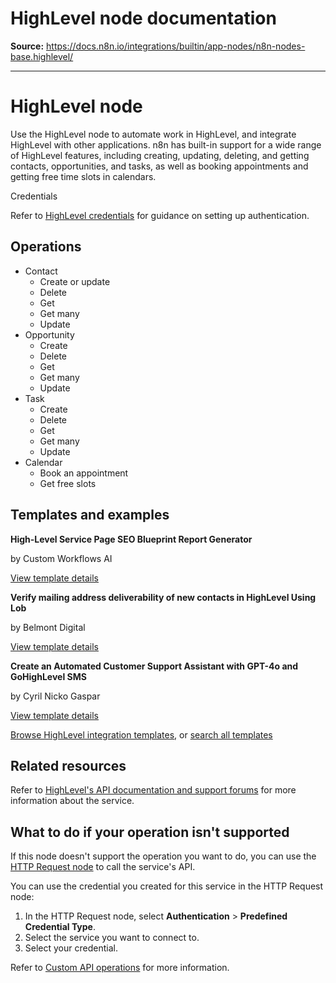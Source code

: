 # HighLevel node documentation

**Source:** https://docs.n8n.io/integrations/builtin/app-nodes/n8n-nodes-base.highlevel/

---

# HighLevel node

Use the HighLevel node to automate work in HighLevel, and integrate HighLevel with other applications. n8n has built-in support for a wide range of HighLevel features, including creating, updating, deleting, and getting contacts, opportunities, and tasks, as well as booking appointments and getting free time slots in calendars.

Credentials

Refer to [HighLevel credentials](../../credentials/highlevel/) for guidance on setting up authentication.

## Operations

- Contact
  - Create or update
  - Delete
  - Get
  - Get many
  - Update
- Opportunity
  - Create
  - Delete
  - Get
  - Get many
  - Update
- Task
  - Create
  - Delete
  - Get
  - Get many
  - Update
- Calendar
  - Book an appointment
  - Get free slots

## Templates and examples

**High-Level Service Page SEO Blueprint Report Generator**

by Custom Workflows AI

[View template details](https://n8n.io/workflows/3583-high-level-service-page-seo-blueprint-report-generator/)

**Verify mailing address deliverability of new contacts in HighLevel Using Lob**

by Belmont Digital

[View template details](https://n8n.io/workflows/2171-verify-mailing-address-deliverability-of-new-contacts-in-highlevel-using-lob/)

**Create an Automated Customer Support Assistant with GPT-4o and GoHighLevel SMS**

by Cyril Nicko Gaspar

[View template details](https://n8n.io/workflows/4223-create-an-automated-customer-support-assistant-with-gpt-4o-and-gohighlevel-sms/)

[Browse HighLevel integration templates](https://n8n.io/integrations/highlevel/), or [search all templates](https://n8n.io/workflows/)

## Related resources

Refer to [HighLevel's API documentation and support forums](https://help.gohighlevel.com/support/solutions/articles/48001060529-highlevel-api) for more information about the service.

## What to do if your operation isn't supported

If this node doesn't support the operation you want to do, you can use the [HTTP Request node](../../core-nodes/n8n-nodes-base.httprequest/) to call the service's API.

You can use the credential you created for this service in the HTTP Request node:

1. In the HTTP Request node, select **Authentication** > **Predefined Credential Type**.
2. Select the service you want to connect to.
3. Select your credential.

Refer to [Custom API operations](../../../custom-operations/) for more information.
